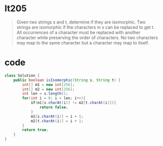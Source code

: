 # lt205
>Given two strings s and t, determine if they are isomorphic.
>Two strings are isomorphic if the characters in s can be replaced to get t.
>All occurrences of a character must be replaced with another character while preserving the order of characters. No two characters may map to the same character but a character may map to itself.

# code
```java
class Solution {
    public boolean isIsomorphic(String s, String t) {
        int[] m1 = new int[256];
        int[] m2 = new int[256];
        int len = s.length();
        for(int i = 0; i < len; i++){
            if(m1[s.charAt(i)] != m2[t.charAt(i)]){
                return false;
            }
            m1[s.charAt(i)] = i + 1;
            m2[t.charAt(i)] = i + 1;
        }
        return true;
    }
}
```
